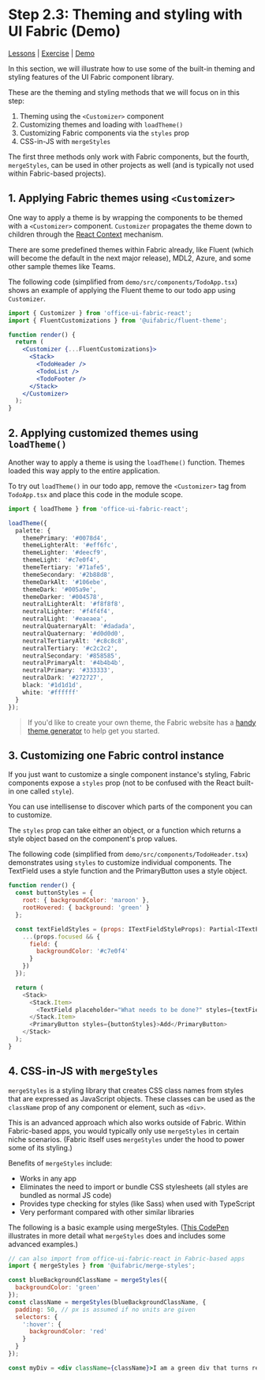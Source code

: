 # Step 2.3: Theming and styling with UI Fabric (Demo)

[Lessons](../) | [Exercise](./exercise/) | [Demo](./demo/)

In this section, we will illustrate how to use some of the built-in theming and styling features of the UI Fabric component library.

These are the theming and styling methods that we will focus on in this step:

1. Theming using the `<Customizer>` component
2. Customizing themes and loading with `loadTheme()`
3. Customizing Fabric components via the `styles` prop
4. CSS-in-JS with `mergeStyles`

The first three methods only work with Fabric components, but the fourth, `mergeStyles`, can be used in other projects as well (and is typically not used within Fabric-based projects).

## 1. Applying Fabric themes using `<Customizer>`

One way to apply a theme is by wrapping the components to be themed with a `<Customizer>` component. `Customizer` propagates the theme down to children through the [React Context](https://reactjs.org/docs/context.html) mechanism.

There are some predefined themes within Fabric already, like Fluent (which will become the default in the next major release), MDL2, Azure, and some other sample themes like Teams.

The following code (simplified from `demo/src/components/TodoApp.tsx`) shows an example of applying the Fluent theme to our todo app using `Customizer`.

```jsx
import { Customizer } from 'office-ui-fabric-react';
import { FluentCustomizations } from '@uifabric/fluent-theme';

function render() {
  return (
    <Customizer {...FluentCustomizations}>
      <Stack>
        <TodoHeader />
        <TodoList />
        <TodoFooter />
      </Stack>
    </Customizer>
  );
}
```

## 2. Applying customized themes using `loadTheme()`

Another way to apply a theme is using the `loadTheme()` function. Themes loaded this way apply to the entire application.

To try out `loadTheme()` in our todo app, remove the `<Customizer>` tag from `TodoApp.tsx` and place this code in the module scope.

```ts
import { loadTheme } from 'office-ui-fabric-react';

loadTheme({
  palette: {
    themePrimary: '#0078d4',
    themeLighterAlt: '#eff6fc',
    themeLighter: '#deecf9',
    themeLight: '#c7e0f4',
    themeTertiary: '#71afe5',
    themeSecondary: '#2b88d8',
    themeDarkAlt: '#106ebe',
    themeDark: '#005a9e',
    themeDarker: '#004578',
    neutralLighterAlt: '#f8f8f8',
    neutralLighter: '#f4f4f4',
    neutralLight: '#eaeaea',
    neutralQuaternaryAlt: '#dadada',
    neutralQuaternary: '#d0d0d0',
    neutralTertiaryAlt: '#c8c8c8',
    neutralTertiary: '#c2c2c2',
    neutralSecondary: '#858585',
    neutralPrimaryAlt: '#4b4b4b',
    neutralPrimary: '#333333',
    neutralDark: '#272727',
    black: '#1d1d1d',
    white: '#ffffff'
  }
});
```

> If you'd like to create your own theme, the Fabric website has a [handy theme generator](https://developer.microsoft.com/en-us/fabric#/styles/themegenerator) to help get you started.

## 3. Customizing one Fabric control instance

If you just want to customize a single component instance's styling, Fabric components expose a `styles` prop (not to be confused with the React built-in one called `style`).

You can use intellisense to discover which parts of the component you can to customize.

The `styles` prop can take either an object, or a function which returns a style object based on the component's prop values.

The following code (simplified from `demo/src/components/TodoHeader.tsx`) demonstrates using `styles` to customize individual components. The TextField uses a style function and the PrimaryButton uses a style object.

```js
function render() {
  const buttonStyles = {
    root: { backgroundColor: 'maroon' },
    rootHovered: { background: 'green' }
  };

  const textFieldStyles = (props: ITextFieldStyleProps): Partial<ITextFieldStyles> => ({
    ...(props.focused && {
      field: {
        backgroundColor: '#c7e0f4'
      }
    })
  });

  return (
    <Stack>
      <Stack.Item>
        <TextField placeholder="What needs to be done?" styles={textFieldStyles} />
      </Stack.Item>
      <PrimaryButton styles={buttonStyles}>Add</PrimaryButton>
    </Stack>
  );
}
```

## 4. CSS-in-JS with `mergeStyles`

`mergeStyles` is a styling library that creates CSS class names from styles that are expressed as JavaScript objects. These classes can be used as the `className` prop of any component or element, such as `<div>`.

This is an advanced approach which also works outside of Fabric. Within Fabric-based apps, you would typically only use `mergeStyles` in certain niche scenarios. (Fabric itself uses `mergeStyles` under the hood to power some of its styling.)

Benefits of `mergeStyles` include:

- Works in any app
- Eliminates the need to import or bundle CSS stylesheets (all styles are bundled as normal JS code)
- Provides type checking for styles (like Sass) when used with TypeScript
- Very performant compared with other similar libraries

The following is a basic example using mergeStyles. ([This CodePen](https://codepen.io/dzearing/pen/jGdgrE?editors=1011) illustrates in more detail what `mergeStyles` does and includes some advanced examples.)

```jsx
// can also import from office-ui-fabric-react in Fabric-based apps
import { mergeStyles } from '@uifabric/merge-styles';

const blueBackgroundClassName = mergeStyles({
  backgroundColor: 'green'
});
const className = mergeStyles(blueBackgroundClassName, {
  padding: 50, // px is assumed if no units are given
  selectors: {
    ':hover': {
      backgroundColor: 'red'
    }
  }
});

const myDiv = <div className={className}>I am a green div that turns red on hover!</div>;
```

